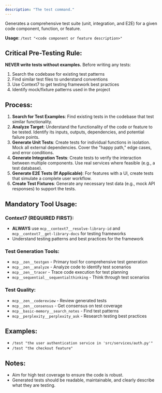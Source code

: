```yaml
---
description: "The test command."
---
```


Generates a comprehensive test suite (unit, integration, and E2E) for a given code component, function, or feature.

**Usage**: `/test "<code component or feature description>"`

## Critical Pre-Testing Rule:
**NEVER write tests without examples.** Before writing any tests:
1. Search the codebase for existing test patterns
2. Find similar test files to understand conventions
3. Use Context7 to get testing framework best practices
4. Identify mock/fixture patterns used in the project

## Process:
1.  **Search for Test Examples**: Find existing tests in the codebase that test similar functionality.
2.  **Analyze Target**: Understand the functionality of the code or feature to be tested. Identify its inputs, outputs, dependencies, and potential failure points.
3.  **Generate Unit Tests**: Create tests for individual functions in isolation. Mock all external dependencies. Cover the "happy path," edge cases, and error conditions.
4.  **Generate Integration Tests**: Create tests to verify the interaction between multiple components. Use real services where feasible (e.g., a test database).
5.  **Generate E2E Tests (If Applicable)**: For features with a UI, create tests that simulate a complete user workflow.
6.  **Create Test Fixtures**: Generate any necessary test data (e.g., mock API responses) to support the tests.

## Mandatory Tool Usage:

### Context7 (REQUIRED FIRST):
- **ALWAYS** use `mcp__context7__resolve-library-id` and `mcp__context7__get-library-docs` for testing frameworks
- Understand testing patterns and best practices for the framework

### Test Generation Tools:
- `mcp__zen__testgen` - Primary tool for comprehensive test generation
- `mcp__zen__analyze` - Analyze code to identify test scenarios
- `mcp__zen__tracer` - Trace code execution for test planning
- `mcp__sequential__sequentialthinking` - Think through test scenarios

### Test Quality:
- `mcp__zen__codereview` - Review generated tests
- `mcp__zen__consensus` - Get consensus on test coverage
- `mcp__basic-memory__search_notes` - Find test patterns
- `mcp__perplexity__perplexity_ask` - Research testing best practices

## Examples:
-   `/test "the user authentication service in 'src/services/auth.py'"`
-   `/test "the checkout feature"`

## Notes:
-   Aim for high test coverage to ensure the code is robust.
-   Generated tests should be readable, maintainable, and clearly describe what they are testing.
